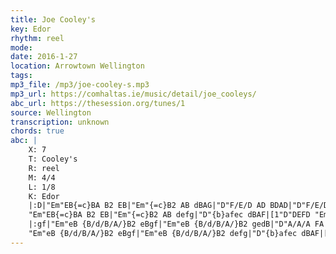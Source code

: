 ```yaml
---
title: Joe Cooley's
key: Edor
rhythm: reel
mode: 
date: 2016-1-27
location: Arrowtown Wellington
tags:
mp3_file: /mp3/joe-cooley-s.mp3
mp3_url: https://comhaltas.ie/music/detail/joe_cooleys/
abc_url: https://thesession.org/tunes/1
source: Wellington
transcription: unknown
chords: true
abc: |
    X: 7
    T: Cooley's
    R: reel
    M: 4/4
    L: 1/8
    K: Edor
    |:D|"Em"EB{=c}BA B2 EB|"Em"{=c}B2 AB dBAG|"D"F/E/D AD BDAD|"D"F/E/D AD {=c}BAGF|
    "Em"EB{=c}BA B2 EB|"Em"{=c}B2 AB defg|"D"{b}afec dBAF|[1"D"DEFD "Em"E3:|[2"D"DEFD "Em"E2||
    |:gf|"Em"eB {B/d/B/A/}B2 eBgf|"Em"eB {B/d/B/A/}B2 gedB|"D"A/A/A FA DAFA|"D"A/A/A FA defg|
    "Em"eB {B/d/B/A/}B2 eBgf|"Em"eB {B/d/B/A/}B2 defg|"D"{b}afec dBAF|[1"D"DEFD "Em"E2:|[2"D"DEFD "Em"E3|]
---
```


